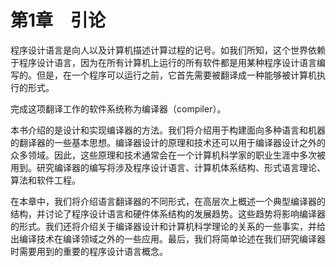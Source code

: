    

# 第1章　引论

程序设计语言是向人以及计算机描述计算过程的记号。如我们所知，这个世界依赖于程序设计语言，因为在所有计算机上运行的所有软件都是用某种程序设计语言编写的。但是，在一个程序可以运行之前，它首先需要被翻译成一种能够被计算机执行的形式。

完成这项翻译工作的软件系统称为编译器（compiler）。

本书介绍的是设计和实现编译器的方法。我们将介绍用于构建面向多种语言和机器的翻译器的一些基本思想。编译器设计的原理和技术还可以用于编译器设计之外的众多领域。因此，这些原理和技术通常会在一个计算机科学家的职业生涯中多次被用到。研究编译器的编写将涉及程序设计语言、计算机体系结构、形式语言理论、算法和软件工程。

在本章中，我们将介绍语言翻译器的不同形式，在高层次上概述一个典型编译器的结构，并讨论了程序设计语言和硬件体系结构的发展趋势。这些趋势将影响编译器的形式。我们还将介绍关于编译器设计和计算机科学理论的关系的一些事实，并给出编译技术在编译领域之外的一些应用。最后，我们将简单论述在我们研究编译器时需要用到的重要的程序设计语言概念。